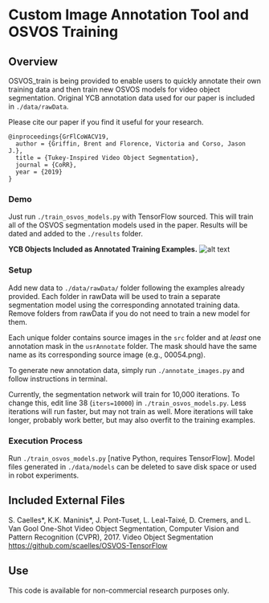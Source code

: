 # Custom Image Annotation Tool and OSVOS Training

## Overview
OSVOS_train is being provided to enable users to quickly annotate their own training data and then train new OSVOS models for video object segmentation.
Original YCB annotation data used for our paper is included in ``./data/rawData``.

Please cite our paper if you find it useful for your research.
```
@inproceedings{GrFlCoWACV19,
  author = {Griffin, Brent and Florence, Victoria and Corso, Jason J.},
  title = {Tukey-Inspired Video Object Segmentation},
  journal = {CoRR},
  year = {2019}
}
```

### Demo
Just run ``./train_osvos_models.py`` with TensorFlow sourced.
This will train all of the OSVOS segmentation models used in the paper.
Results will be dated and added to the ``./results`` folder.

__YCB Objects Included as Annotated Training Examples.__
![alt text](https://github.com/griffbr/VOSVS/blob/master/figure/objects.jpg "YCB Objects Included as Training Examples")
<br />

### Setup
Add new data to ``./data/rawData/`` folder following the examples already provided.
Each folder in rawData will be used to train a separate segmentation model using the corresponding annotated training data.
Remove folders from rawData if you do not need to train a new model for them.

Each unique folder contains source images in the ``src`` folder and at _least_ one annotation mask in the ``usrAnnotate`` folder.
The mask should have the same name as its corresponding source image (e.g., 00054.png).

To generate new annotation data, simply run ``./annotate_images.py`` and follow instructions in terminal.

Currently, the segmentation network will train for 10,000 iterations.
To change this, edit line 38 (``iters=10000``) in  ``./train_osvos_models.py``.
Less iterations will run faster, but may not train as well.
More iterations will take longer, probably work better, but may also overfit to the training examples.

### Execution Process
Run ``./train_osvos_models.py`` [native Python, requires TensorFlow].
Model files generated in ``./data/models`` can be deleted to save disk space or used in robot experiments.

## Included External Files

S. Caelles*, K.K. Maninis*, J. Pont-Tuset, L. Leal-Taixé, D. Cremers, and L. Van Gool
One-Shot Video Object Segmentation, Computer Vision and Pattern Recognition (CVPR), 2017.
	Video Object Segmentation
	https://github.com/scaelles/OSVOS-TensorFlow

## Use

This code is available for non-commercial research purposes only.